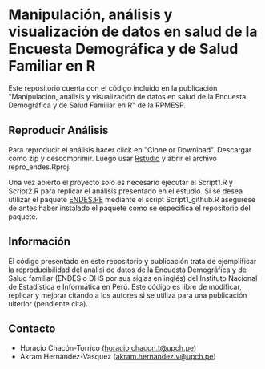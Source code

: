 # Manipulación, análisis y visualización de datos en salud de la Encuesta Demográfica y de Salud Familiar en R

Este repositorio cuenta con el código incluido en la publicación "Manipulación, análisis y visualización de datos en salud de la Encuesta Demográfica y de Salud Familiar en R" de la RPMESP.

## Reproducir Análisis

Para reproducir el análisis hacer click en "Clone or Download". Descargar como zip y descomprimir. Luego usar [Rstudio](https://www.rstudio.com/) y abrir el archivo repro_endes.Rproj.

Una vez abierto el proyecto solo es necesario ejecutar el Script1.R y Script2.R para replicar el análisis presentado en el estudio. Si se desea utilizar el paquete [ENDES.PE](https://github.com/horaciochacon/ENDES.PE) mediante el script Script1_github.R asegúrese de antes haber instalado el paquete como se especifica el repositorio del paquete.

## Información

El código presentado en este repositorio y publicación trata de ejemplificar la reproducibilidad del análisi de datos de la Encuesta Demográfica y de Salud familiar (ENDES o DHS por sus siglas en inglés) del Instituto Nacional de Estadística e Informática en Perú. Este código es libre de modificar, replicar y mejorar citando a los autores si se utiliza para una publicación ulterior (pendiente cita).

## Contacto

* Horacio Chacón-Torrico (horacio.chacon.t@upch.pe)
* Akram Hernandez-Vasquez (akram.hernandez.v@upch.pe)
